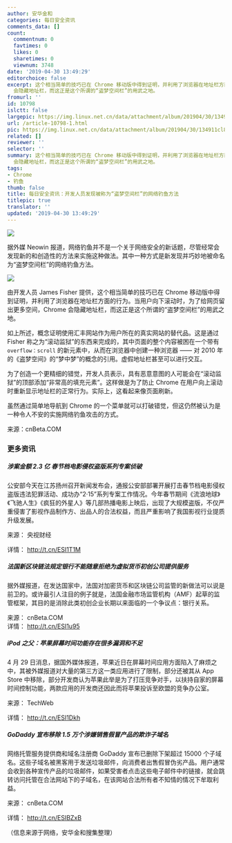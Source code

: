 ```yaml
---
author: 安华金和
categories: 每日安全资讯
comments_data: []
count:
  commentnum: 0
  favtimes: 0
  likes: 0
  sharetimes: 0
  viewnum: 3748
date: '2019-04-30 13:49:29'
editorchoice: false
excerpt: 这个相当简单的技巧已在 Chrome 移动版中得到证明，并利用了浏览器在地址栏方面的行为。当用户向下滚动时，为了给网页留出更多空间，Chrome
  会隐藏地址栏，而这正是这个所谓的“盗梦空间栏”的用武之地。
fromurl: ''
id: 10798
islctt: false
largepic: https://img.linux.net.cn/data/attachment/album/201904/30/134911cl8zrul80u8uzckc.jpg
url: /article-10798-1.html
pic: https://img.linux.net.cn/data/attachment/album/201904/30/134911cl8zrul80u8uzckc.jpg.thumb.jpg
related: []
reviewer: ''
selector: ''
summary: 这个相当简单的技巧已在 Chrome 移动版中得到证明，并利用了浏览器在地址栏方面的行为。当用户向下滚动时，为了给网页留出更多空间，Chrome
  会隐藏地址栏，而这正是这个所谓的“盗梦空间栏”的用武之地。
tags:
- Chrome
- 钓鱼
thumb: false
title: 每日安全资讯：开发人员发现被称为“盗梦空间栏”的网络钓鱼方法
titlepic: true
translator: ''
updated: '2019-04-30 13:49:29'
---
```


![](/data/attachment/album/201904/30/134911cl8zrul80u8uzckc.jpg)


据外媒 Neowin 报道，网络钓鱼并不是一个关于网络安全的新话题，尽管经常会发现新的和创造性的方法来实施这种做法。其中一种方式是新发现并巧妙地被命名为“盗梦空间栏”的网络钓鱼方法。


![](/data/attachment/album/201904/30/134713hi8mft8fnmtunfuu.jpg)


由开发人员 James Fisher 提供，这个相当简单的技巧已在 Chrome 移动版中得到证明，并利用了浏览器在地址栏方面的行为。当用户向下滚动时，为了给网页留出更多空间，Chrome 会隐藏地址栏，而这正是这个所谓的“盗梦空间栏”的用武之地。


如上所述，概念证明使用汇丰网站作为用户所在的真实网站的替代品。这是通过 Fisher 称之为“滚动监狱”的东西来完成的，其中页面的整个内容被困在一个带有 `overflow：scroll` 的新元素中，从而在浏览器中创建一种浏览器 —— 对 2010 年的《盗梦空间》的“梦中梦”的概念的引用。虚假地址栏甚至可以进行交互。


为了创造一个更精细的错觉，开发人员表示，具有恶意意图的人可能会在“滚动监狱”的顶部添加“非常高的填充元素”。这样做是为了防止 Chrome 在用户向上滚动时重新显示地址栏的正常行为。实际上，这看起来像页面刷新。


虽然通过简单地导航到 Chrome 的一个菜单就可以打破错觉，但这仍然被认为是一种令人不安的实施网络钓鱼攻击的方式。


来源：cnBeta.COM


### 更多资讯


##### 涉案金额 2.3 亿 春节档电影侵权盗版系列专案侦破


公安部今天在江苏扬州召开新闻发布会，通报公安部部署开展打击春节档电影侵权盗版违法犯罪活动、成功办“2·15”系列专案工作情况。今年春节期间《流浪地球》《飞驰人生》《疯狂的外星人》等几部热播电影上映后，出现了大规模盗版，不仅严重侵害了影视作品制作方、出品人的合法权益，而且严重影响了我国影视行业提质升级发展。


来源： 央视财经


详情： <http://t.cn/ESI1T1M> 


##### 法国新区块链法规定银行不能随意拒绝为虚拟货币初创公司提供服务


据外媒报道，在发达国家中，法国对加密货币和区块链公司监管的新做法可以说是前卫的。或许最引人注目的例子就是，法国金融市场监管机构（AMF）起草的监管框架，其目的是消除此类初创企业长期以来面临的一个争议点：银行关系。


来源： cnBeta.COM  
详情： <http://t.cn/ESI1u95> 


##### iPod 之父：苹果屏幕时间功能存在很多漏洞和不足


4 月 29 日消息，据国外媒体报道，苹果近日在屏幕时间应用方面陷入了麻烦之中，其被外媒报道对大量的第三方这一类应用进行了限制，部分还被其从 App Store 中移除，部分开发商认为苹果此举是为了打压竞争对手，以扶持自家的屏幕时间控制功能，两款应用的开发商还因此而将苹果投诉至欧盟的竞争办公室。


来源： TechWeb


详情： <http://t.cn/ESI1Dkh> 


##### GoDaddy 宣布移除 1.5 万个涉嫌销售假冒产品的欺诈子域名


网络托管服务提供商和域名注册商 GoDaddy 宣布已删除下架超过 15000 个子域名。这些子域名被黑客用于发送垃圾邮件，向消费者出售假冒伪劣产品。用户通常会收到各种宣传产品的垃圾邮件，如果受害者点击这些电子邮件中的链接，就会跳转访问托管在合法网站下的子域名，在该网站合法所有者不知情的情况下牟取利益。


来源： cnBeta.COM


详情： <http://t.cn/ESIBZxB> 


（信息来源于网络，安华金和搜集整理）